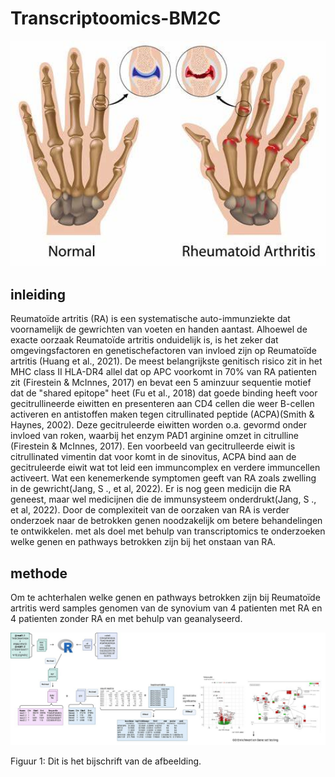 # Transcriptoomics-BM2C
<p align="center">
  <img src="asset/rheuma.jpg" alt="hoe rheuma eruit ziet" width="600"/>
</p>

## inleiding
Reumatoïde artritis (RA) is een systematische auto-immunziekte dat voornamelijk de gewrichten van voeten en handen aantast. Alhoewel de exacte oorzaak Reumatoïde artritis onduidelijk is, is het zeker dat omgevingsfactoren en genetischefactoren van invloed zijn op Reumatoïde artritis (Huang et al., 2021). De meest belangrijkste genitisch risico zit in het  MHC class II HLA-DR4 allel dat op APC voorkomt in 70% van RA patienten zit (Firestein & McInnes, 2017) en bevat een 5 aminzuur sequentie motief dat de "shared epitope" heet (Fu et al., 2018) dat goede binding heeft voor gecitrullineerde eiwitten en presenteren aan CD4 cellen die weer B-cellen activeren en antistoffen maken tegen citrullinated peptide (ACPA)(Smith & Haynes, 2002). Deze gecitruleerde eiwitten worden o.a. gevormd onder invloed van roken, waarbij het enzym PAD1 arginine omzet in citrulline (Firestein & McInnes, 2017). Een voorbeeld van gecitrulleerde eiwit is citrullinated vimentin dat voor komt in de sinovitus, ACPA bind aan de gecitruleerde eiwit wat tot leid een immuncomplex en verdere immuncellen activeert. Wat een kenemerkende symptomen geeft van RA zoals zwelling in de gewricht(Jang, S ., et al, 2022). Er is nog geen medicijn die RA geneest, maar wel medicijnen die de immunsysteem onderdrukt(Jang, S ., et al, 2022). Door de complexiteit van de oorzaken van RA is verder onderzoek naar de betrokken genen noodzakelijk om betere behandelingen te ontwikkelen. met als doel met behulp van transcriptomics te onderzoeken welke genen en pathways betrokken zijn bij het onstaan van RA.

## methode
Om te achterhalen welke genen en pathways betrokken zijn bij Reumatoïde artritis werd samples genomen van de synovium van 4 patienten met RA en 4 patienten zonder RA en met behulp van geanalyseerd.
<p align="center">
  <img src="asset/flowchart_transcriptie.jpg" alt="process van data verwerking" width="600"/>
   <figcaption>Figuur 1: Dit is het bijschrift van de afbeelding.</figcaption>
</p>
